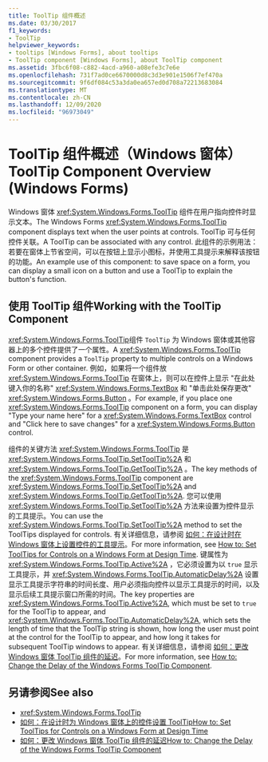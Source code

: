 ```yaml
---
title: ToolTip 组件概述
ms.date: 03/30/2017
f1_keywords:
- ToolTip
helpviewer_keywords:
- tooltips [Windows Forms], about tooltips
- ToolTip component [Windows Forms], about ToolTip component
ms.assetid: 3fbc6f08-c882-4acd-a960-a08efe3c7e6e
ms.openlocfilehash: 731f7ad0ce6670000d8c3d3e901e1506f7ef470a
ms.sourcegitcommit: 9f6df084c53a3da0ea657ed0d708a72213683084
ms.translationtype: MT
ms.contentlocale: zh-CN
ms.lasthandoff: 12/09/2020
ms.locfileid: "96973049"
---
```

# <a name="tooltip-component-overview-windows-forms"></a><span data-ttu-id="636c5-102">ToolTip 组件概述（Windows 窗体）</span><span class="sxs-lookup"><span data-stu-id="636c5-102">ToolTip Component Overview (Windows Forms)</span></span>
<span data-ttu-id="636c5-103">Windows 窗体 <xref:System.Windows.Forms.ToolTip> 组件在用户指向控件时显示文本。</span><span class="sxs-lookup"><span data-stu-id="636c5-103">The Windows Forms <xref:System.Windows.Forms.ToolTip> component displays text when the user points at controls.</span></span> <span data-ttu-id="636c5-104">ToolTip 可与任何控件关联。</span><span class="sxs-lookup"><span data-stu-id="636c5-104">A ToolTip can be associated with any control.</span></span> <span data-ttu-id="636c5-105">此组件的示例用法：若要在窗体上节省空间，可以在按钮上显示小图标，并使用工具提示来解释该按钮的功能。</span><span class="sxs-lookup"><span data-stu-id="636c5-105">An example use of this component: to save space on a form, you can display a small icon on a button and use a ToolTip to explain the button's function.</span></span>  
  
## <a name="working-with-the-tooltip-component"></a><span data-ttu-id="636c5-106">使用 ToolTip 组件</span><span class="sxs-lookup"><span data-stu-id="636c5-106">Working with the ToolTip Component</span></span>  
 <span data-ttu-id="636c5-107"><xref:System.Windows.Forms.ToolTip>组件 `ToolTip` 为 Windows 窗体或其他容器上的多个控件提供了一个属性。</span><span class="sxs-lookup"><span data-stu-id="636c5-107">A <xref:System.Windows.Forms.ToolTip> component provides a `ToolTip` property to multiple controls on a Windows Form or other container.</span></span> <span data-ttu-id="636c5-108">例如，如果将一个组件放 <xref:System.Windows.Forms.ToolTip> 在窗体上，则可以在控件上显示 "在此处键入你的名称" <xref:System.Windows.Forms.TextBox> 和 "单击此处保存更改" <xref:System.Windows.Forms.Button> 。</span><span class="sxs-lookup"><span data-stu-id="636c5-108">For example, if you place one <xref:System.Windows.Forms.ToolTip> component on a form, you can display "Type your name here" for a <xref:System.Windows.Forms.TextBox> control and "Click here to save changes" for a <xref:System.Windows.Forms.Button> control.</span></span>  
  
 <span data-ttu-id="636c5-109">组件的关键方法 <xref:System.Windows.Forms.ToolTip> 是 <xref:System.Windows.Forms.ToolTip.SetToolTip%2A> 和 <xref:System.Windows.Forms.ToolTip.GetToolTip%2A> 。</span><span class="sxs-lookup"><span data-stu-id="636c5-109">The key methods of the <xref:System.Windows.Forms.ToolTip> component are <xref:System.Windows.Forms.ToolTip.SetToolTip%2A> and <xref:System.Windows.Forms.ToolTip.GetToolTip%2A>.</span></span> <span data-ttu-id="636c5-110">您可以使用 <xref:System.Windows.Forms.ToolTip.SetToolTip%2A> 方法来设置为控件显示的工具提示。</span><span class="sxs-lookup"><span data-stu-id="636c5-110">You can use the <xref:System.Windows.Forms.ToolTip.SetToolTip%2A> method to set the ToolTips displayed for controls.</span></span> <span data-ttu-id="636c5-111">有关详细信息，请参阅 [如何：在设计时在 Windows 窗体上设置控件的工具提示](how-to-set-tooltips-for-controls-on-a-windows-form-at-design-time.md)。</span><span class="sxs-lookup"><span data-stu-id="636c5-111">For more information, see [How to: Set ToolTips for Controls on a Windows Form at Design Time](how-to-set-tooltips-for-controls-on-a-windows-form-at-design-time.md).</span></span> <span data-ttu-id="636c5-112">键属性为 <xref:System.Windows.Forms.ToolTip.Active%2A> ，它必须设置为以 `true` 显示工具提示，并 <xref:System.Windows.Forms.ToolTip.AutomaticDelay%2A> 设置显示工具提示字符串的时间长度、用户必须指向控件以显示工具提示的时间，以及显示后续工具提示窗口所需的时间。</span><span class="sxs-lookup"><span data-stu-id="636c5-112">The key properties are <xref:System.Windows.Forms.ToolTip.Active%2A>, which must be set to `true` for the ToolTip to appear, and <xref:System.Windows.Forms.ToolTip.AutomaticDelay%2A>, which sets the length of time that the ToolTip string is shown, how long the user must point at the control for the ToolTip to appear, and how long it takes for subsequent ToolTip windows to appear.</span></span> <span data-ttu-id="636c5-113">有关详细信息，请参阅 [如何：更改 Windows 窗体 ToolTip 组件的延迟](how-to-change-the-delay-of-the-windows-forms-tooltip-component.md)。</span><span class="sxs-lookup"><span data-stu-id="636c5-113">For more information, see [How to: Change the Delay of the Windows Forms ToolTip Component](how-to-change-the-delay-of-the-windows-forms-tooltip-component.md).</span></span>  
  
## <a name="see-also"></a><span data-ttu-id="636c5-114">另请参阅</span><span class="sxs-lookup"><span data-stu-id="636c5-114">See also</span></span>

- <xref:System.Windows.Forms.ToolTip>
- [<span data-ttu-id="636c5-115">如何：在设计时为 Windows 窗体上的控件设置 ToolTip</span><span class="sxs-lookup"><span data-stu-id="636c5-115">How to: Set ToolTips for Controls on a Windows Form at Design Time</span></span>](how-to-set-tooltips-for-controls-on-a-windows-form-at-design-time.md)
- [<span data-ttu-id="636c5-116">如何：更改 Windows 窗体 ToolTip 组件的延迟</span><span class="sxs-lookup"><span data-stu-id="636c5-116">How to: Change the Delay of the Windows Forms ToolTip Component</span></span>](how-to-change-the-delay-of-the-windows-forms-tooltip-component.md)

